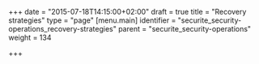 +++
date = "2015-07-18T14:15:00+02:00"
draft = true
title = "Recovery strategies"
type = "page"
[menu.main]
identifier = "securite_security-operations_recovery-strategies"
parent = "securite_security-operations"
weight = 134

+++
